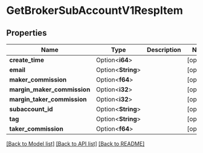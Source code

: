 # GetBrokerSubAccountV1RespItem

## Properties

Name | Type | Description | Notes
------------ | ------------- | ------------- | -------------
**create_time** | Option<**i64**> |  | [optional]
**email** | Option<**String**> |  | [optional]
**maker_commission** | Option<**f64**> |  | [optional]
**margin_maker_commission** | Option<**i32**> |  | [optional]
**margin_taker_commission** | Option<**i32**> |  | [optional]
**subaccount_id** | Option<**String**> |  | [optional]
**tag** | Option<**String**> |  | [optional]
**taker_commission** | Option<**f64**> |  | [optional]

[[Back to Model list]](../README.md#documentation-for-models) [[Back to API list]](../README.md#documentation-for-api-endpoints) [[Back to README]](../README.md)



